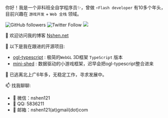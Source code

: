 你好！我是一个非科班全自学程序员✨，曾做 `⚡Flash developer`  有10多个年头，目前兴趣在 `游戏开发` + `Web 全栈` 领域。

![GitHub followers](https://img.shields.io/github/followers/nshen?label=Follow%20me%EF%BC%81&style=social)
![Twitter Follow](https://img.shields.io/twitter/follow/nshen121?style=social)
[![](https://img.shields.io/badge/weibo-@nshen121-lightgrey.svg)](https://weibo.com/nshen121)

👋 欢迎访问我的博客  [ Nshen.net](https://nshen.net/)

🔭 以下是我在跟进的开源项目:

  - [ogl-typescript](https://github.com/nshen/ogl-typescript) : 极简的`WebGL` 3D框架 `TypeScript` 版本
  - [mini-shed](https://github.com/nshen/mini-shed) : 数据驱动的小游戏框架，迟早会把ogl-typescript整合进来

🤔 已逃离北上广6年多，无稳定工作，寻求发展中。

📫 找我聊聊:

- 💬 微信：nshen121
- 💬 QQ: 5836211
- 💬 邮箱：nshen121(at)gmail(dot)com




